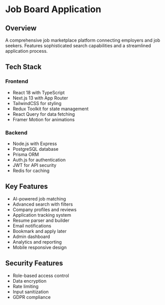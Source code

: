 # Job Board Application

## Overview
A comprehensive job marketplace platform connecting employers and job seekers. Features sophisticated search capabilities and a streamlined application process.

## Tech Stack
### Frontend
- React 18 with TypeScript
- Next.js 13 with App Router
- TailwindCSS for styling
- Redux Toolkit for state management
- React Query for data fetching
- Framer Motion for animations

### Backend
- Node.js with Express
- PostgreSQL database
- Prisma ORM
- Auth.js for authentication
- JWT for API security
- Redis for caching

## Key Features
- AI-powered job matching
- Advanced search with filters
- Company profiles and reviews
- Application tracking system
- Resume parser and builder
- Email notifications
- Bookmark and apply later
- Admin dashboard
- Analytics and reporting
- Mobile responsive design

## Security Features
- Role-based access control
- Data encryption
- Rate limiting
- Input sanitization
- GDPR compliance
